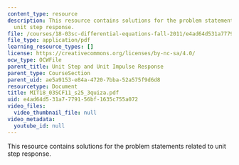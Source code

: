 ```yaml
---
content_type: resource
description: This resource contains solutions for the problem statements related to
  unit step response.
file: /courses/18-03sc-differential-equations-fall-2011/e4ad64d531a7779156bf1635c755a072_MIT18_03SCF11_s25_3quiza.pdf
file_type: application/pdf
learning_resource_types: []
license: https://creativecommons.org/licenses/by-nc-sa/4.0/
ocw_type: OCWFile
parent_title: Unit Step and Unit Impulse Response
parent_type: CourseSection
parent_uid: ae5a9153-e84a-4720-7bba-52a575f9d6d8
resourcetype: Document
title: MIT18_03SCF11_s25_3quiza.pdf
uid: e4ad64d5-31a7-7791-56bf-1635c755a072
video_files:
  video_thumbnail_file: null
video_metadata:
  youtube_id: null
---
```

This resource contains solutions for the problem statements related to unit step response.